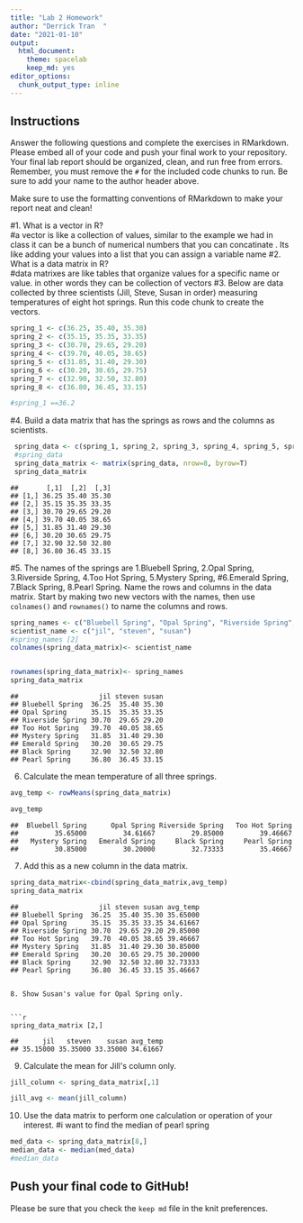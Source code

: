 ```yaml
---
title: "Lab 2 Homework"
author: "Derrick Tran  "
date: "2021-01-10"
output:
  html_document: 
    theme: spacelab
    keep_md: yes
editor_options: 
  chunk_output_type: inline
---
```


## Instructions
Answer the following questions and complete the exercises in RMarkdown. Please embed all of your code and push your final work to your repository. Your final lab report should be organized, clean, and run free from errors. Remember, you must remove the `#` for the included code chunks to run. Be sure to add your name to the author header above.  

Make sure to use the formatting conventions of RMarkdown to make your report neat and clean!  

#1. What is a vector in R?  
#a vector is like a collection of values, similar to the example we had in class it can be a bunch of numerical numbers that you can concatinate . Its like adding your values into a list that you can assign a variable name
#2. What is a data matrix in R?  
#data matrixes are like tables that organize values for a specific name or value. in other words they can be collection of vectors
#3. Below are data collected by three scientists (Jill, Steve, Susan in order) measuring temperatures of eight hot springs. Run this code chunk to create the vectors.  

```r
spring_1 <- c(36.25, 35.40, 35.30)
spring_2 <- c(35.15, 35.35, 33.35)
spring_3 <- c(30.70, 29.65, 29.20)
spring_4 <- c(39.70, 40.05, 38.65)
spring_5 <- c(31.85, 31.40, 29.30)
spring_6 <- c(30.20, 30.65, 29.75)
spring_7 <- c(32.90, 32.50, 32.80)
spring_8 <- c(36.80, 36.45, 33.15)
```

```r
#spring_1 ==36.2
```

#4. Build a data matrix that has the springs as rows and the columns as scientists.  

```r
 spring_data <- c(spring_1, spring_2, spring_3, spring_4, spring_5, spring_6, spring_7, spring_8)
 #spring_data
 spring_data_matrix <- matrix(spring_data, nrow=8, byrow=T)
 spring_data_matrix
```

```
##       [,1]  [,2]  [,3]
## [1,] 36.25 35.40 35.30
## [2,] 35.15 35.35 33.35
## [3,] 30.70 29.65 29.20
## [4,] 39.70 40.05 38.65
## [5,] 31.85 31.40 29.30
## [6,] 30.20 30.65 29.75
## [7,] 32.90 32.50 32.80
## [8,] 36.80 36.45 33.15
```



#5. The names of the springs are 1.Bluebell Spring, 2.Opal Spring, 3.Riverside Spring, 4.Too Hot Spring, 5.Mystery Spring,
#6.Emerald Spring, 7.Black Spring, 8.Pearl Spring. Name the rows and columns in the data matrix. Start by making two new vectors with the names, then use `colnames()` and `rownames()` to name the columns and rows.

```r
spring_names <- c("Bluebell Spring", "Opal Spring", "Riverside Spring", "Too Hot Spring", "Mystery Spring", "Emerald Spring","Black Spring", "Pearl Spring" )
scientist_name <- c("jil", "steven", "susan")
#spring_names [2]
colnames(spring_data_matrix)<- scientist_name


rownames(spring_data_matrix)<- spring_names
spring_data_matrix
```

```
##                    jil steven susan
## Bluebell Spring  36.25  35.40 35.30
## Opal Spring      35.15  35.35 33.35
## Riverside Spring 30.70  29.65 29.20
## Too Hot Spring   39.70  40.05 38.65
## Mystery Spring   31.85  31.40 29.30
## Emerald Spring   30.20  30.65 29.75
## Black Spring     32.90  32.50 32.80
## Pearl Spring     36.80  36.45 33.15
```

6. Calculate the mean temperature of all three springs.

```r
avg_temp <- rowMeans(spring_data_matrix)

avg_temp
```

```
##  Bluebell Spring      Opal Spring Riverside Spring   Too Hot Spring 
##         35.65000         34.61667         29.85000         39.46667 
##   Mystery Spring   Emerald Spring     Black Spring     Pearl Spring 
##         30.85000         30.20000         32.73333         35.46667
```
7. Add this as a new column in the data matrix.  

```r
spring_data_matrix<-cbind(spring_data_matrix,avg_temp)
spring_data_matrix
```

```
##                    jil steven susan avg_temp
## Bluebell Spring  36.25  35.40 35.30 35.65000
## Opal Spring      35.15  35.35 33.35 34.61667
## Riverside Spring 30.70  29.65 29.20 29.85000
## Too Hot Spring   39.70  40.05 38.65 39.46667
## Mystery Spring   31.85  31.40 29.30 30.85000
## Emerald Spring   30.20  30.65 29.75 30.20000
## Black Spring     32.90  32.50 32.80 32.73333
## Pearl Spring     36.80  36.45 33.15 35.46667
```


```

8. Show Susan's value for Opal Spring only.


```r
spring_data_matrix [2,]
```

```
##      jil   steven    susan avg_temp 
## 35.15000 35.35000 33.35000 34.61667
```

9. Calculate the mean for Jill's column only.  

```r
jill_column <- spring_data_matrix[,1]

jill_avg <- mean(jill_column)
```

10. Use the data matrix to perform one calculation or operation of your interest.
#i want to find the median of pearl spring


```r
med_data <- spring_data_matrix[8,]
median_data <- median(med_data)
#median_data
```

## Push your final code to GitHub!
Please be sure that you check the `keep md` file in the knit preferences.  
